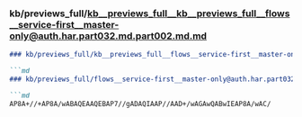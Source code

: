 ### kb/previews_full/kb__previews_full__kb__previews_full__flows__service-first__master-only@auth.har.part032.md.part002.md.md

```md
### kb/previews_full/kb__previews_full__flows__service-first__master-only@auth.har.part032.md.part002.md

```md
### kb/previews_full/flows__service-first__master-only@auth.har.part032.md (part 002)

```md
AP8A+//+AP8A/wABAQEAAQEBAP7//gADAQIAAP//AAD+/wAGAwQABwIEAP8A/wAC/
```

```

```

```
